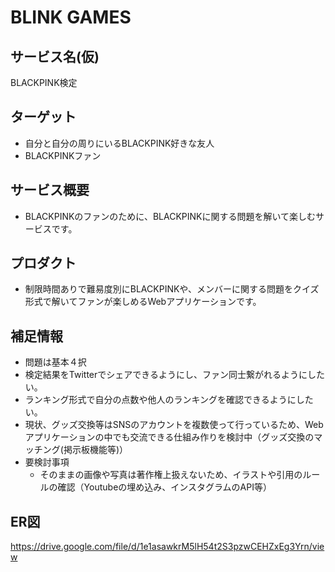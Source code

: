 # BLINK GAMES

## サービス名(仮)

BLACKPINK検定

## ターゲット

- 自分と自分の周りにいるBLACKPINK好きな友人
- BLACKPINKファン

## サービス概要

- BLACKPINKのファンのために、BLACKPINKに関する問題を解いて楽しむサービスです。

## プロダクト

- 制限時間ありで難易度別にBLACKPINKや、メンバーに関する問題をクイズ形式で解いてファンが楽しめるWebアプリケーションです。

## 補足情報

- 問題は基本４択
- 検定結果をTwitterでシェアできるようにし、ファン同士繋がれるようにしたい。
- ランキング形式で自分の点数や他人のランキングを確認できるようにしたい。
- 現状、グッズ交換等はSNSのアカウントを複数使って行っているため、Webアプリケーションの中でも交流できる仕組み作りを検討中（グッズ交換のマッチング(掲示板機能等)）
- 要検討事項
  - そのままの画像や写真は著作権上扱えないため、イラストや引用のルールの確認（Youtubeの埋め込み、インスタグラムのAPI等）


## ER図
https://drive.google.com/file/d/1e1asawkrM5lH54t2S3pzwCEHZxEg3Yrn/view


